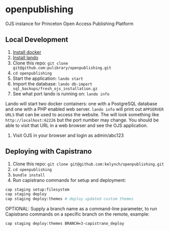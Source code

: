 # openpublishing
OJS instance for Princeton Open Access Publishing Platform

## Local Development
1. [Install docker](https://docs.docker.com/get-docker/)
1. [Install lando](https://docs.lando.dev/basics/installation.html)
1. Clone this repo: `git clone git@github.com:pulibrary/openpublishing.git`
1. `cd openpublishing`
1. Start the application: `lando start`
1. Import the database: `lando db-import sql_backups/fresh_ojs_installation.gz`
1. See what port lando is running on: `lando info`

  Lando will start two docker containers: one with a PostgreSQL database and one with a PHP enabled web server. `lando info` will print out `APPSERVER URLS` that can be used to access the website. The will look something like `http://localhost:62226` but the port number may change. You should be able to visit that URL in a web browser and see the OJS application.

1. Visit OJS in your browser and login as admin/abc123

## Deploying with Capistrano

1. Clone this repo: `git clone git@github.com:kelynch/openpublishing.git`
1. `cd openpublishing`
1. `bundle install`
1. Run capistrano commands for setup and deployment:
  ```bash
  cap staging setup:filesystem
  cap staging deploy
  cap staging deploy:themes # deploy updated custom themes
  ```
  OPTIONAL: Supply a branch name as a command-line parameter, to run Capistrano commands on a specific branch on the remote, example:

  ```bash
  cap staging deploy:themes BRANCH=3-capistrano_deploy
  ```
